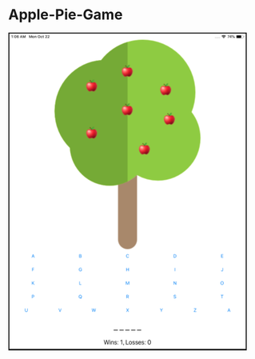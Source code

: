 # Apple-Pie-Game
![Sample](https://raw.githubusercontent.com/eric-ampire/Apple-Pie-Game/master/Capture%20d’écran%202018-10-22%20à%2001.06.15.png)

